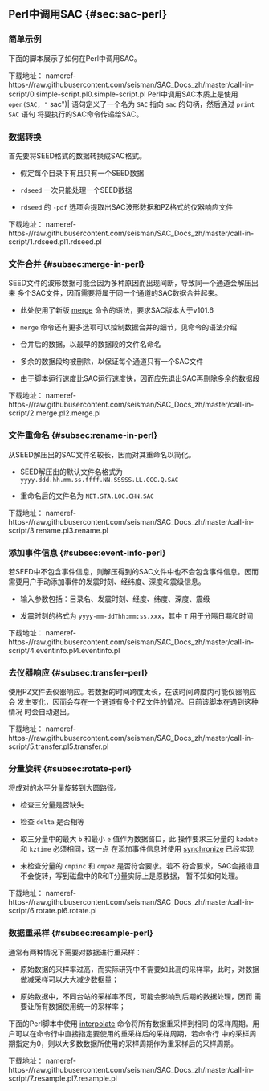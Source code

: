 ## Perl中调用SAC {#sec:sac-perl}

### 简单示例

下面的脚本展示了如何在Perl中调用SAC。

下载地址：
nameref-https-//raw.githubusercontent.com/seisman/SAC\_Docs\_zh/master/call-in-script/0.simple-script.pl<span>0.simple-script.pl</span>
Perl中调用SAC本质上是使用 `open(SAC, "` sac")| 语句定义了一个名为 `SAC`
指向 `sac` 的句柄，然后通过 `print SAC` 语句
将要执行的SAC命令传递给SAC。

### 数据转换

首先要将SEED格式的数据转换成SAC格式。

-   假定每个目录下有且只有一个SEED数据

-   `rdseed` 一次只能处理一个SEED数据

-   `rdseed` 的 `-pdf` 选项会提取出SAC波形数据和PZ格式的仪器响应文件

下载地址：
nameref-https-//raw.githubusercontent.com/seisman/SAC\_Docs\_zh/master/call-in-script/1.rdseed.pl<span>1.rdseed.pl</span>

### 文件合并 {#subsec:merge-in-perl}

SEED文件的波形数据可能会因为多种原因而出现间断，导致同一个通道会解压出来
多个SAC文件，因而需要将属于同一个通道的SAC数据合并起来。

-   此处使用了新版 [merge](/commands/merge.html)
    命令的语法，要求SAC版本大于v101.6

-   `merge` 命令还有更多选项可以控制数据合并的细节，见命令的语法介绍

-   合并后的数据，以最早的数据段的文件名命名

-   多余的数据段均被删除，以保证每个通道只有一个SAC文件

-   由于脚本运行速度比SAC运行速度快，因而应先退出SAC再删除多余的数据段

下载地址：
nameref-https-//raw.githubusercontent.com/seisman/SAC\_Docs\_zh/master/call-in-script/2.merge.pl<span>2.merge.pl</span>

### 文件重命名 {#subsec:rename-in-perl}

从SEED解压出的SAC文件名较长，因而对其重命名以简化。

-   SEED解压出的默认文件名格式为
    `yyyy.ddd.hh.mm.ss.ffff.NN.SSSSS.LL.CCC.Q.SAC`

-   重命名后的文件名为 `NET.STA.LOC.CHN.SAC`

下载地址：
nameref-https-//raw.githubusercontent.com/seisman/SAC\_Docs\_zh/master/call-in-script/3.rename.pl<span>3.rename.pl</span>

### 添加事件信息 {#subsec:event-info-perl}

若SEED中不包含事件信息，则解压得到的SAC文件中也不会包含事件信息。因而
需要用户手动添加事件的发震时刻、经纬度、深度和震级信息。

-   输入参数包括：目录名、发震时刻、经度、纬度、深度、震级

-   发震时刻的格式为 `yyyy-mm-ddThh:mm:ss.xxx`，其中 `T`
    用于分隔日期和时间

下载地址：
nameref-https-//raw.githubusercontent.com/seisman/SAC\_Docs\_zh/master/call-in-script/4.eventinfo.pl<span>4.eventinfo.pl</span>

### 去仪器响应 {#subsec:transfer-perl}

使用PZ文件去仪器响应。若数据的时间跨度太长，在该时间跨度内可能仪器响应会
发生变化，因而会存在一个通道有多个PZ文件的情况。目前该脚本在遇到这种情况
时会自动退出。

下载地址：
nameref-https-//raw.githubusercontent.com/seisman/SAC\_Docs\_zh/master/call-in-script/5.transfer.pl<span>5.transfer.pl</span>

### 分量旋转 {#subsec:rotate-perl}

将成对的水平分量旋转到大圆路径。

-   检查三分量是否缺失

-   检查 `delta` 是否相等

-   取三分量中的最大 `b` 和最小 `e` 值作为数据窗口，此 操作要求三分量的
    `kzdate` 和 `kztime` 必须相同，这一点 在添加事件信息时使用
    [synchronize](/commands/synchronize.html) 已经实现

-   未检查分量的 `cmpinc` 和 `cmpaz` 是否符合要求。若不
    符合要求，SAC会报错且不会旋转，写到磁盘中的R和T分量实际上是原数据，
    暂不知如何处理。

下载地址：
nameref-https-//raw.githubusercontent.com/seisman/SAC\_Docs\_zh/master/call-in-script/6.rotate.pl<span>6.rotate.pl</span>

### 数据重采样 {#subsec:resample-perl}

通常有两种情况下需要对数据进行重采样：

-   原始数据的采样率过高，而实际研究中不需要如此高的采样率，此时，对数据
    做减采样可以大大减少数据量；

-   原始数据中，不同台站的采样率不同，可能会影响到后期的数据处理，因而
    需要让所有数据使用统一的采样率；

下面的Perl脚本中使用 [interpolate](/commands/interpolate.html)
命令将所有数据重采样到相同
的采样周期。用户可以在命令行中直接指定要使用的重采样后的采样周期，若命令行
中的采样周期指定为0，则以大多数数据所使用的采样周期作为重采样后的采样周期。

下载地址：
nameref-https-//raw.githubusercontent.com/seisman/SAC\_Docs\_zh/master/call-in-script/7.resample.pl<span>7.resample.pl</span>
